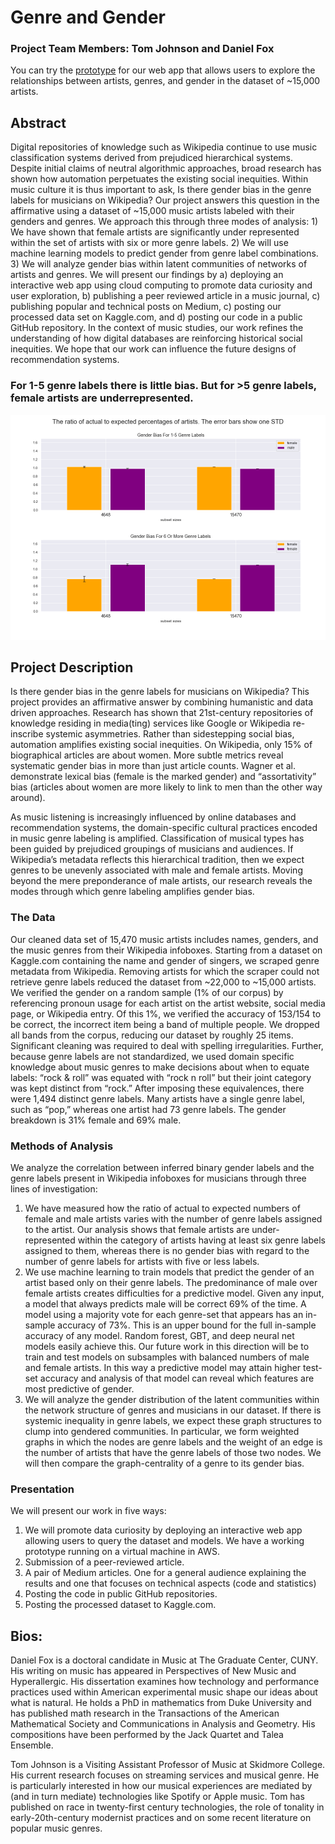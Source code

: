 # Genre and Gender

### Project Team Members: Tom Johnson and Daniel Fox

You can try the [prototype](http://18.222.33.220:8501/) for our web app that allows users to explore the relationships between artists, genres, and gender in the dataset of ~15,000 artists.

## Abstract

Digital repositories of knowledge such as Wikipedia continue to use music classification systems derived from prejudiced hierarchical systems. Despite initial claims of neutral algorithmic approaches, broad research has shown how automation perpetuates the existing social inequities. Within music culture it is thus important to ask, Is there gender bias in the genre labels for musicians on Wikipedia? Our project answers this question in the affirmative using a dataset of ~15,000 music artists labeled with their genders and genres. We approach this through three modes of analysis: 1) We have shown that female artists are significantly under represented within the set of artists with six or more genre labels. 2) We will use machine learning models to predict gender from genre label combinations. 3) We will analyze gender bias within latent communities of networks of artists and genres. We will present our findings by a) deploying an interactive web app using cloud computing to promote data curiosity and user exploration, b) publishing a peer reviewed article in a music journal, c) publishing popular and technical posts on Medium, c) posting our processed data set on Kaggle.com, and d) posting our code in a public GitHub repository. 
In the context of music studies, our work refines the understanding of how digital databases are reinforcing historical social inequities. We hope that our work can influence the future designs of recommendation systems.


### For 1-5 genre labels there is little bias. But for >5 genre labels, female artists are underrepresented. 

![Gender Bias](./visualizations/twobin_means_selection.png)


## Project Description

Is there gender bias in the genre labels for musicians on Wikipedia? This project provides an affirmative answer by combining humanistic and data driven approaches. Research has shown that 21st-century repositories of knowledge residing in media(ting) services like Google or Wikipedia re-inscribe systemic asymmetries.  Rather than sidestepping social bias, automation amplifies existing social inequities.  On Wikipedia, only 15% of biographical articles are about women.  More subtle metrics reveal systematic gender bias in more than just article counts. Wagner et al. demonstrate lexical bias (female is the marked gender) and “assortativity” bias (articles about women are more likely to link to men than the other way around).  

As music listening is increasingly influenced by online databases and recommendation systems, the domain-specific cultural practices encoded in music genre labeling is amplified. Classification of musical types has been guided by prejudiced groupings of musicians and audiences.  If Wikipedia’s metadata reflects this hierarchical tradition, then we expect genres to be unevenly associated with male and female artists. Moving beyond the mere preponderance of male artists, our research reveals the modes through which genre labeling amplifies gender bias.  

### The Data

Our cleaned data set of 15,470 music artists includes names, genders, and the music genres from their Wikipedia infoboxes. Starting from a dataset on Kaggle.com containing the name and gender of singers, we scraped genre metadata from Wikipedia.  Removing artists for which the scraper could not retrieve genre labels reduced the dataset from ~22,000 to ~15,000 artists. We verified the gender on a random sample (1% of our corpus) by referencing pronoun usage for each artist on the artist website, social media page, or Wikipedia entry. Of this 1%, we verified the accuracy of 153/154 to be correct, the incorrect item being a band of multiple people. We dropped all bands from the corpus, reducing our dataset by roughly 25 items. Significant cleaning was required to deal with spelling irregularities. Further, because genre labels are not standardized, we used domain specific knowledge about music genres to make decisions about when to equate labels: “rock & roll” was equated with “rock n roll” but their joint category was kept distinct from “rock.” After imposing these equivalences, there were 1,494 distinct genre labels. Many artists have a single genre label, such as “pop,” whereas one artist had 73 genre labels. The gender breakdown is 31% female and 69% male.

### Methods of Analysis

We analyze the correlation between inferred binary gender labels and the genre labels present in Wikipedia infoboxes for musicians through three lines of investigation:

1.	We have measured how the ratio of actual to expected numbers of female and male artists varies with the number of genre labels assigned to the artist. Our analysis shows that female artists are under-represented within the category of artists having at least six genre labels assigned to them, whereas there is no gender bias with regard to the number of genre labels for artists with five or less labels. 
2.	We use machine learning to train models that predict the gender of an artist based only on their genre labels. The predominance of male over female artists creates difficulties for a predictive model. Given any input, a model that always predicts male will be correct 69% of the time. A model using a majority vote for each genre-set that appears has an in-sample accuracy of 73%. This is an upper bound for the full in-sample accuracy of any model. Random forest, GBT, and deep neural net models easily achieve this. Our future work in this direction will be to train and test models on subsamples with balanced numbers of male and female artists. In this way a predictive model may attain higher test-set accuracy and analysis of that model can reveal which features are most predictive of gender.
3.	We will analyze the gender distribution of the latent communities within the network structure of genres and musicians in our dataset. If there is systemic inequality in genre labels, we expect these graph structures to clump into gendered communities. In particular, we form weighted graphs in which the nodes are genre labels and the weight of an edge is the number of artists that have the genre labels of those two nodes. We will then compare the graph-centrality of a genre to its gender bias.

### Presentation

We will present our work in five ways:

1. We will promote data curiosity by deploying an interactive web app allowing users to query the dataset and models. We have a working prototype running on a virtual machine in AWS. 
2. Submission of a peer-reviewed article.
3. A pair of Medium articles. One for a general audience explaining the results and one that focuses on technical aspects (code and statistics) 
4. Posting the code in public GitHub repositories.
5. Posting the processed dataset to Kaggle.com.




## Bios:

Daniel Fox is a doctoral candidate in Music at The Graduate Center, CUNY. His writing on music has appeared in Perspectives of New Music and Hyperallergic. His dissertation examines how technology and performance practices used within American experimental music shape our ideas about what is natural. He holds a PhD in mathematics from Duke University and has published math research in the Transactions of the American Mathematical Society and Communications in Analysis and Geometry. His compositions have been performed by the Jack Quartet and Talea Ensemble.

Tom Johnson is a Visiting Assistant Professor of Music at Skidmore College. His current research focuses on streaming services and musical genre. He is particularly interested in how our musical experiences are mediated by (and in turn mediate) technologies like Spotify or Apple music. Tom has published on race in twenty-first century technologies, the role of tonality in early-20th-century modernist practices and on some recent literature on popular music genres.
